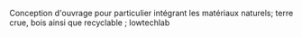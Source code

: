 Conception d'ouvrage pour particulier intégrant les matériaux naturels; terre crue, bois ainsi que recyclable ; lowtechlab
